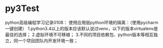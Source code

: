 # py3Test
python高级编程学习记录0108：
使用应用层python环境的隔离：（使用pycharm一键创建）
1.python3.4以上的版本应该默认说过venv，以下的版本virtualenv是最佳的选择；
2.虚拟环境不可移植；
3.不同的项目依赖包、python版本等相互独立，同一个项目团队内开发环境一致；

